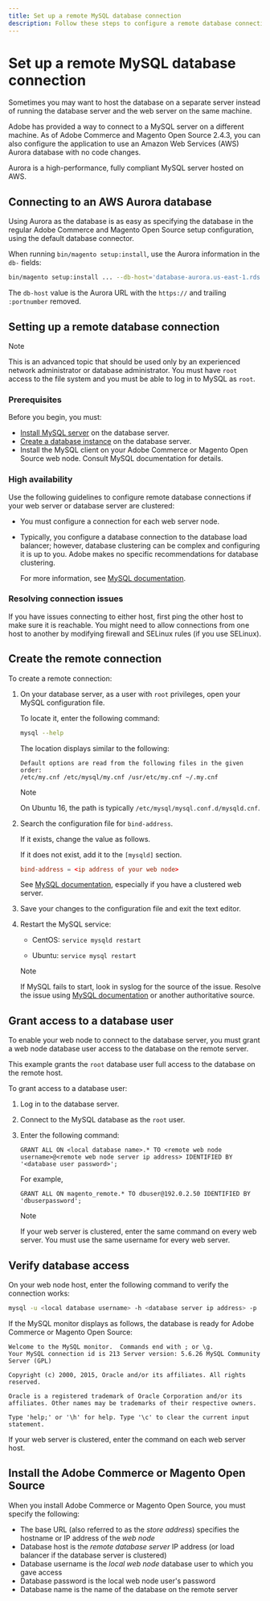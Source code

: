 ```yaml
---
title: Set up a remote MySQL database connection
description: Follow these steps to configure a remote database connection for on-premises installations of Adobe Commerce and Magento Open Source.
---
```


# Set up a remote MySQL database connection

Sometimes you may want to host the database on a separate server instead of running the database server and the web server on the same machine.

Adobe has provided a way to connect to a MySQL server on a different machine. As of Adobe Commerce and Magento Open Source 2.4.3, you can also configure the application to use an Amazon Web Services (AWS) Aurora database with no code changes.

Aurora is a high-performance, fully compliant MySQL server hosted on AWS.

## Connecting to an AWS Aurora database

Using Aurora as the database is as easy as specifying the database in the regular Adobe Commerce and Magento Open Source setup configuration, using the default database connector.

When running `bin/magento setup:install`, use the Aurora information in the `db-` fields:

```bash
bin/magento setup:install ... --db-host='database-aurora.us-east-1.rds.amazonaws.com' --db-name='magento2' --db-user='username' --db-password='password' ...
```

The `db-host` value is the Aurora URL with the `https://` and trailing `:portnumber`  removed.

## Setting up a remote database connection

>[!NOTE]
>
>This is an advanced topic that should be used only by an experienced network administrator or database administrator. You must have `root` access to the file system and you must be able to log in to MySQL as `root`.

### Prerequisites

Before you begin, you must:

*  [Install MySQL server](mysql.md) on the database server.
*  [Create a database instance](mysql.md#configuring-the-database-instance) on the database server.
*  Install the MySQL client on your Adobe Commerce or Magento Open Source web node. Consult MySQL documentation for details.

### High availability

Use the following guidelines to configure remote database connections if your web server or database server are clustered:

*  You must configure a connection for each web server node.
*  Typically, you configure a database connection to the database load balancer; however, database clustering can be complex and configuring it is up to you. Adobe makes no specific recommendations for database clustering.

   For more information, see [MySQL documentation](https://dev.mysql.com/doc/refman/5.6/en/mysql-cluster.html).

### Resolving connection issues

If you have issues connecting to either host, first ping the other host to make sure it is reachable. You might need to allow connections from one host to another by modifying firewall and SELinux rules (if you use SELinux).

## Create the remote connection

To create a remote connection:

1. On your database server, as a user with `root` privileges, open your MySQL configuration file.

   To locate it, enter the following command:

   ```bash
   mysql --help
   ```

   The location displays similar to the following:

   ```terminal
   Default options are read from the following files in the given order:
   /etc/my.cnf /etc/mysql/my.cnf /usr/etc/my.cnf ~/.my.cnf
   ```

   >[!NOTE]
   >
   >On Ubuntu 16, the path is typically `/etc/mysql/mysql.conf.d/mysqld.cnf`.

1. Search the configuration file for `bind-address`.

   If it exists, change the value as follows.

   If it does not exist, add it to the `[mysqld]` section.

   ```conf
   bind-address = <ip address of your web node>
   ```

   See [MySQL documentation](https://dev.mysql.com/doc/refman/5.6/en/server-options.html), especially if you have a clustered web server.

1. Save your changes to the configuration file and exit the text editor.
1. Restart the MySQL service:

   *  CentOS: `service mysqld restart`

   *  Ubuntu: `service mysql restart`

   >[!NOTE]
   >
   >If MySQL fails to start, look in syslog for the source of the issue. Resolve the issue using [MySQL documentation](https://dev.mysql.com/doc/refman/5.6/en/server-options.html#option_mysqld_bind-address) or another authoritative source.

## Grant access to a database user

To enable your web node to connect to the database server, you must grant a web node database user access to the database on the remote server.

This example grants the `root` database user full access to the database on the remote host.

To grant access to a database user:

1. Log in to the database server.
1. Connect to the MySQL database as the `root` user.
1. Enter the following command:

   ```shell
   GRANT ALL ON <local database name>.* TO <remote web node username>@<remote web node server ip address> IDENTIFIED BY '<database user password>';
   ```

   For example,

   ```shell
   GRANT ALL ON magento_remote.* TO dbuser@192.0.2.50 IDENTIFIED BY 'dbuserpassword';
   ```

   >[!NOTE]
   >
   >If your web server is clustered, enter the same command on every web server. You must use the same username for every web server.

## Verify database access

On your web node host, enter the following command to verify the connection works:

```bash
mysql -u <local database username> -h <database server ip address> -p
```

If the MySQL monitor displays as follows, the database is ready for Adobe Commerce or Magento Open Source:

```terminal
Welcome to the MySQL monitor.  Commands end with ; or \g.
Your MySQL connection id is 213 Server version: 5.6.26 MySQL Community Server (GPL)

Copyright (c) 2000, 2015, Oracle and/or its affiliates. All rights reserved.

Oracle is a registered trademark of Oracle Corporation and/or its affiliates. Other names may be trademarks of their respective owners.

Type 'help;' or '\h' for help. Type '\c' to clear the current input statement.
```

If your web server is clustered, enter the command on each web server host.

## Install the Adobe Commerce or Magento Open Source

When you install Adobe Commerce or Magento Open Source, you must specify the following:

*  The base URL (also referred to as the *store address*) specifies the hostname or IP address of the *web node*
*  Database host is the *remote database server* IP address (or load balancer if the database server is clustered)
*  Database username is the *local web node* database user to which you gave access
*  Database password is the local web node user's password
*  Database name is the name of the database on the remote server
